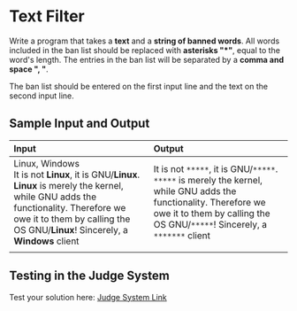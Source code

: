 # Text Filter
  
Write a program that takes a **text** and a **string of banned words**. All words included in the ban list should be replaced with **asterisks "\*"**, equal to the word's length.
The entries in the ban list will be separated by a **comma and space ", "**.  

The ban list should be entered on the first input line and the text on the second input line. 


## Sample Input and Output  
    
| **Input** | **Output** |  
| :--- | :--- | 
| Linux, Windows<br> It is not **Linux**, it is GNU/**Linux**. **Linux** is merely the kernel, while GNU adds the functionality. Therefore we owe it to them by calling the OS GNU/**Linux**! Sincerely, a **Windows** client | It is not ``*****``, it is GNU/``*****``. ``*****`` is merely the kernel, while GNU adds the functionality. Therefore we owe it to them by calling the OS GNU/``*****``! Sincerely, a ``*******`` client |
|  |  |

## Testing in the Judge System  
    
Test your solution here: [Judge System Link](https://judge.softuni.org/Contests/Practice/Index/1216#3) 
